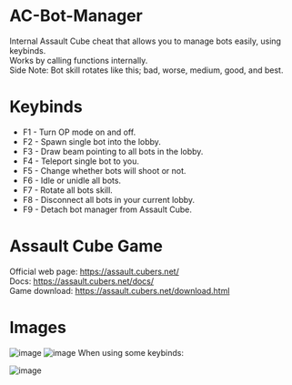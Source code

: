 # AC-Bot-Manager
Internal Assault Cube cheat that allows you to manage bots easily, using keybinds.                                                                        
Works by calling functions internally.                                       
Side Note: Bot skill rotates like this; bad, worse, medium, good, and best.

# Keybinds
+ F1 - Turn OP mode on and off.
+ F2 - Spawn single bot into the lobby.
+ F3 - Draw beam pointing to all bots in the lobby.
+ F4 - Teleport single bot to you.
+ F5 - Change whether bots will shoot or not.
+ F6 - Idle or unidle all bots.
+ F7 - Rotate all bots skill.
+ F8 - Disconnect all bots in your current lobby.
+ F9 - Detach bot manager from Assault Cube.

# Assault Cube Game
Official web page: https://assault.cubers.net/                                                                                                                 
Docs: https://assault.cubers.net/docs/                                                                                                                         
Game download: https://assault.cubers.net/download.html

# Images
![image](https://user-images.githubusercontent.com/75084509/127054610-7013dd30-3442-446a-acdd-8f04f1ddc6a5.png)
![image](https://user-images.githubusercontent.com/75084509/127055094-a040eb41-b7a0-474c-ac16-d04a093b4615.png)
When using some keybinds:                                                                                                                                       

![image](https://user-images.githubusercontent.com/75084509/127055260-37ec9570-2ea4-49b4-81da-d3e4e2319061.png)
